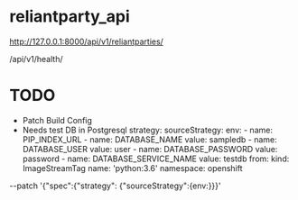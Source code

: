 # reliantparty_api

http://127.0.0.1:8000/api/v1/reliantparties/

/api/v1/health/

# TODO
* Patch Build Config
* Needs test DB in Postgresql
strategy:
    sourceStrategy:
      env:
        - name: PIP_INDEX_URL
        - name: DATABASE_NAME
          value: sampledb
        - name: DATABASE_USER
          value: user
        - name: DATABASE_PASSWORD
          value: password
        - name: DATABASE_SERVICE_NAME
          value: testdb
      from:
        kind: ImageStreamTag
        name: 'python:3.6'
        namespace: openshift

--patch '{"spec":{"strategy": {"sourceStrategy":{env:}}}'